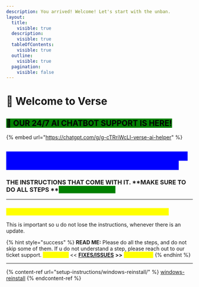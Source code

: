 ```yaml
---
description: You arrived! Welcome! Let's start with the unban.
layout:
  title:
    visible: true
  description:
    visible: true
  tableOfContents:
    visible: true
  outline:
    visible: true
  pagination:
    visible: false
---
```


# 👋 Welcome to Verse

## <mark style="background-color:green;">🎉 OUR 24/7 AI CHATBOT SUPPORT IS HERE!</mark>

{% embed url="https://chatgpt.com/g/g-cTRriWcLI-verse-ai-helper" %}

## <mark style="color:blue;background-color:blue;">WHAT IS THE MOST IMPORTANT THING ABOUT USING A PERMANENT SPOOFER LIKE VERSE?</mark>

### **THE INSTRUCTIONS THAT COME WITH IT.**  **MAKE SURE TO DO ALL STEPS  **<mark style="color:green;background-color:green;">**100% CORRECTLY.**</mark>&#x20;

***

### <mark style="color:yellow;">SAVE THIS WEBSITE TO YOUR FAVORITES/BOOKMARK</mark>

This is important so u do not lose the instructions, whenever there is an update.

{% hint style="success" %}
**READ ME:** Please do all the steps, and do not skip some of them. If u do not understand a step, please reach out to our ticket support. <mark style="color:yellow;">**Check the**</mark> << [**FIXES/ISSUES**](broken-reference) **>>** <mark style="color:yellow;">**too, please.**</mark>
{% endhint %}

***

{% content-ref url="setup-instructions/windows-reinstall/" %}
[windows-reinstall](setup-instructions/windows-reinstall/)
{% endcontent-ref %}
